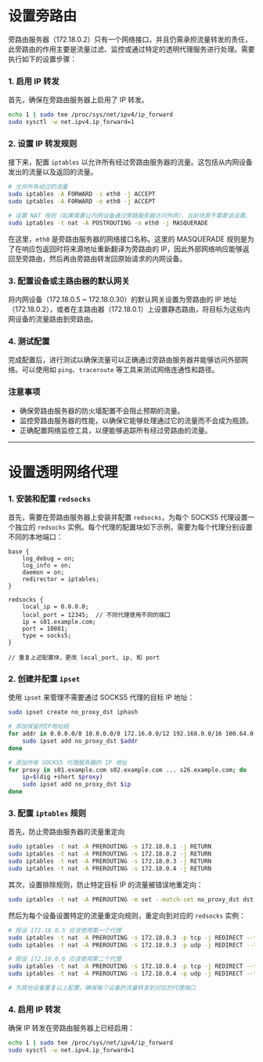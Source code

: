 # 设置旁路由

旁路由服务器（172.18.0.2）只有一个网络接口，并且仍需承担流量转发的责任，此旁路由的作用主要是流量过滤、监控或通过特定的透明代理服务进行处理。需要执行如下的设置步骤：

### 1. 启用 IP 转发
首先，确保在旁路由服务器上启用了 IP 转发。

```bash
echo 1 | sudo tee /proc/sys/net/ipv4/ip_forward
sudo sysctl -w net.ipv4.ip_forward=1
```

### 2. 设置 IP 转发规则
接下来，配置 `iptables` 以允许所有经过旁路由服务器的流量。这包括从内网设备发出的流量以及返回的流量。

```bash
# 允许所有经过的流量
sudo iptables -A FORWARD -i eth0 -j ACCEPT
sudo iptables -A FORWARD -o eth0 -j ACCEPT

# 设置 NAT 规则（如果需要让内网设备通过旁路服务器访问外网），当前场景不需要该设置。
sudo iptables -t nat -A POSTROUTING -o eth0 -j MASQUERADE
```
在这里，`eth0` 是旁路由服务器的网络接口名称。这里的 MASQUERADE 规则是为了在响应包返回时将来源地址重新翻译为旁路由的 IP，因此外部网络响应能够返回至旁路由，然后再由旁路由转发回原始请求的内网设备。

### 3. 配置设备或主路由器的默认网关
将内网设备（172.18.0.5 ~ 172.18.0.30）的默认网关设置为旁路由的 IP 地址（172.18.0.2），或者在主路由器（172.18.0.1）上设置静态路由，将目标为这些内网设备的流量路由到旁路由。

### 4. 测试配置
完成配置后，进行测试以确保流量可以正确通过旁路由服务器并能够访问外部网络。可以使用如 `ping`、`traceroute` 等工具来测试网络连通性和路径。

### 注意事项
- 确保旁路由服务器的防火墙配置不会阻止预期的流量。
- 监控旁路由服务器的性能，以确保它能够处理通过它的流量而不会成为瓶颈。
- 正确配置网络监控工具，以便能够追踪所有经过旁路由的流量。

-----------------------------------------------------
# 设置透明网络代理

### 1. 安装和配置 `redsocks`

首先，需要在旁路由服务器上安装并配置 `redsocks`，为每个 SOCKS5 代理设置一个独立的 `redsocks` 实例。每个代理的配置块如下示例，需要为每个代理分别设置不同的本地端口：

```plaintext
base {
    log_debug = on;
    log_info = on;
    daemon = on;
    redirector = iptables;
}

redsocks {
    local_ip = 0.0.0.0;
    local_port = 12345;  // 不同代理使用不同的端口
    ip = s01.example.com;
    port = 10801;
    type = socks5;
}

// 重复上述配置块，更改 local_port, ip, 和 port
```

### 2. 创建并配置 `ipset`

使用 `ipset` 来管理不需要通过 SOCKS5 代理的目标 IP 地址：

```bash
sudo ipset create no_proxy_dst iphash

# 添加保留的IP地址段
for addr in 0.0.0.0/8 10.0.0.0/8 172.16.0.0/12 192.168.0.0/16 100.64.0.0/12 127.0.0.0/8 169.254.0.0/16 224.0.0.0/4 240.0.0.0/4 198.18.0.0/15 192.88.99.0/24 192.0.0.0/24 192.0.2.0/24; do
    sudo ipset add no_proxy_dst $addr
done

# 添加所有 SOCKS5 代理服务器的 IP 地址
for proxy in s01.example.com s02.example.com ... s26.example.com; do
    ip=$(dig +short $proxy)
    sudo ipset add no_proxy_dst $ip
done
```

### 3. 配置 `iptables` 规则

首先，防止旁路由服务器的流量重定向

```bash
sudo iptables -t nat -A PREROUTING -s 172.18.0.1 -j RETURN
sudo iptables -t nat -A PREROUTING -s 172.18.0.2 -j RETURN
sudo iptables -t nat -A PREROUTING -s 172.18.0.3 -j RETURN
sudo iptables -t nat -A PREROUTING -s 172.18.0.4 -j RETURN
```

其次，设置排除规则，防止特定目标 IP 的流量被错误地重定向：

```bash
sudo iptables -t nat -A PREROUTING -m set --match-set no_proxy_dst dst -j RETURN
```

然后为每个设备设置特定的流量重定向规则，重定向到对应的 `redsocks` 实例：

```bash
# 假设 172.18.0.5 应该使用第一个代理
sudo iptables -t nat -A PREROUTING -s 172.18.0.3 -p tcp -j REDIRECT --to-port 12345
sudo iptables -t nat -A PREROUTING -s 172.18.0.3 -p udp -j REDIRECT --to-port 12345

# 假设 172.18.0.6 应该使用第二个代理
sudo iptables -t nat -A PREROUTING -s 172.18.0.4 -p tcp -j REDIRECT --to-port 12346
sudo iptables -t nat -A PREROUTING -s 172.18.0.4 -p udp -j REDIRECT --to-port 12346

# 为其他设备重复以上配置，确保每个设备的流量转发到对应的代理端口
```

### 4. 启用 IP 转发

确保 IP 转发在旁路由服务器上已经启用：

```bash
echo 1 | sudo tee /proc/sys/net/ipv4/ip_forward
sudo sysctl -w net.ipv4.ip_forward=1
```
